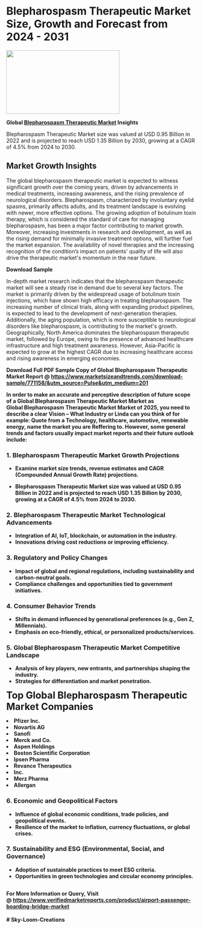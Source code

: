 <H1>Blepharospasm Therapeutic Market Size, Growth and Forecast from 2024 - 2031</H1><img class="aligncenter size-medium wp-image-584254" src="https://thirdeyenews.in/wp-content/uploads/2024/09/Global-Market-Research-300x168.jpeg" alt="" width="300" height="168" /><p><strong>Global&nbsp;<a href="https://www.marketsizeandtrends.com/download-sample/771158/&amp;utm_source=Pulse&amp;utm_medium=201">Blepharospasm Therapeutic Market</a> Insights</strong></p><p>Blepharospasm Therapeutic Market size was valued at USD 0.95 Billion in 2022 and is projected to reach USD 1.35 Billion by 2030, growing at a CAGR of 4.5% from 2024 to 2030.</p><p><h2>Market Growth Insights</h2> <p>The global blepharospasm therapeutic market is expected to witness significant growth over the coming years, driven by advancements in medical treatments, increasing awareness, and the rising prevalence of neurological disorders. Blepharospasm, characterized by involuntary eyelid spasms, primarily affects adults, and its treatment landscape is evolving with newer, more effective options. The growing adoption of botulinum toxin therapy, which is considered the standard of care for managing blepharospasm, has been a major factor contributing to market growth. Moreover, increasing investments in research and development, as well as the rising demand for minimally invasive treatment options, will further fuel the market expansion. The availability of novel therapies and the increasing recognition of the condition’s impact on patients' quality of life will also drive the therapeutic market's momentum in the near future. </p> <p><strong>Download Sample</strong></p> <p>In-depth market research indicates that the blepharospasm therapeutic market will see a steady rise in demand due to several key factors. The market is primarily driven by the widespread usage of botulinum toxin injections, which have shown high efficacy in treating blepharospasm. The increasing number of clinical trials, along with expanding product pipelines, is expected to lead to the development of next-generation therapies. Additionally, the aging population, which is more susceptible to neurological disorders like blepharospasm, is contributing to the market's growth. Geographically, North America dominates the blepharospasm therapeutic market, followed by Europe, owing to the presence of advanced healthcare infrastructure and high treatment awareness. However, Asia-Pacific is expected to grow at the highest CAGR due to increasing healthcare access and rising awareness in emerging economies.</p> <p><strong></p><p><span class=""><strong>Download Full PDF Sample Copy of Global Blepharospasm Therapeutic Market Report</strong> @ <a href="https://www.marketsizeandtrends.com/download-sample/771158/&amp;utm_source=Pulse&amp;utm_medium=201" target="_blank">https://www.marketsizeandtrends.com/download-sample/771158/&amp;utm_source=Pulse&amp;utm_medium=201</a></span></p><p>In order to make an accurate and perceptive description of future scope of a Global&nbsp;Blepharospasm Therapeutic Market Market as Global&nbsp;Blepharospasm Therapeutic Market Market of 2025, you need to describe a clear Vision &ndash; What Industry or Linda can you think of for example: Quote from a Technology, healthcare, automotive, renewable energy, name the market you are Reffering to. However, some general trends and factors usually impact market reports and their future outlook include:</p><h3>1.&nbsp;<strong>Blepharospasm Therapeutic Market Growth Projections</strong></h3><ul><li>Examine market size trends, revenue estimates and CAGR (Compounded Annual Growth Rate) projections.</li><li><p>Blepharospasm Therapeutic Market size was valued at USD 0.95 Billion in 2022 and is projected to reach USD 1.35 Billion by 2030, growing at a CAGR of 4.5% from 2024 to 2030.</p></li></ul><h3>2.&nbsp;<strong>Blepharospasm Therapeutic Market Technological Advancements</strong></h3><ul><li>Integration of AI, IoT, blockchain, or automation in the industry.</li><li>Innovations driving cost reductions or improving efficiency.</li></ul><h3>3.&nbsp;<strong>Regulatory and Policy Changes</strong></h3><ul><li>Impact of global and regional regulations, including sustainability and carbon-neutral goals.</li><li>Compliance challenges and opportunities tied to government initiatives.</li></ul><h3>4.&nbsp;<strong>Consumer Behavior Trends</strong></h3><ul><li>Shifts in demand influenced by generational preferences (e.g., Gen Z, Millennials).</li><li>Emphasis on eco-friendly, ethical, or personalized products/services.</li></ul><h3>5.&nbsp;<strong>Global Blepharospasm Therapeutic Market Competitive Landscape</strong></h3><ul><li>Analysis of key players, new entrants, and partnerships shaping the industry.</li><li>Strategies for differentiation and market penetration.</li></ul><p data-pm-slice="1 1 []"><span style="color: inherit; font-family: inherit; font-size: 25px;">Top Global Blepharospasm Therapeutic Market Companies</span></p><div class="" data-test-id=""><p><li>Pfizer Inc.</li><li> Novartis AG</li><li> Sanofi</li><li> Merck and Co.</li><li> Aspen Holdings</li><li> Boston Scientific Corporation</li><li> Ipsen Pharma</li><li> Revance Therapeutics</li><li> Inc.</li><li> Merz Pharma</li><li> Allergan</li></p></div><h3>6.&nbsp;<strong>Economic and Geopolitical Factors</strong></h3><ul><li>Influence of global economic conditions, trade policies, and geopolitical events.</li><li>Resilience of the market to inflation, currency fluctuations, or global crises.</li></ul><h3>7.&nbsp;<strong>Sustainability and ESG (Environmental, Social, and Governance)</strong></h3><ul><li>Adoption of sustainable practices to meet ESG criteria.</li><li>Opportunities in green technologies and circular economy principles.</li></ul><h2><strong style="font-size: 14px;">For More Information or Query, Visit @&nbsp;</strong><a style="background-color: #ffffff; font-size: 14px;" href="https://www.marketsizeandtrends.com/report/blepharospasm-therapeutic-market/" target="_blank">https://www.verifiedmarketreports.com/product/airport-passenger-boarding-bridge-market</a></h2># Sky-Loom-Creations
